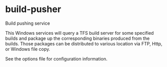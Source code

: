 # build-pusher
Build pushing service

This Windows services will query a TFS build server for some specified builds and package up the corresponding binaries produced from the 
builds.  Those packages can be distributed to various location via FTP, Http, or Windows file copy.

See the options file for configuration information.
